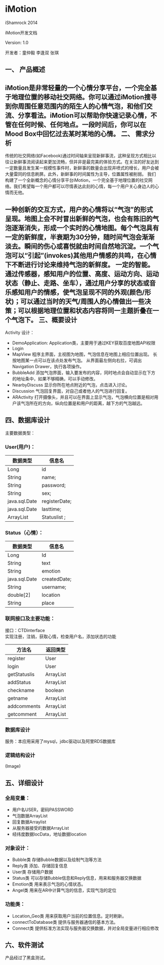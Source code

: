 iMotion
=======

iShamrock 2014

iMotion开发文档

Version: 1.0

开发者：童仲毅 李逢双 张琪

一、	产品概述
--------------
iMotion是非常轻量的一个心情分享平台，一个完全基于地理位置的移动社交网络。你可以通过iMotion搜寻到你周围任意范围内的陌生人的心情气泡，和他们交流、分享看法。iMotion可以帮助你快速记录心情，不管在任何时候、任何地点。一段时间后，你可以在Mood Box中回忆过去某时某地的心情。
二、	需求分析
--------------------
传统的社交网络(如Facebook)通过时间轴来呈现新鲜事流，这种呈现方式相比以往让新鲜事流阅读起来更加流畅，但并非是最完美的体验方式。在关注的好友达到一定数量且发生某一规模性事件时，新鲜事的数量会出现井喷式的增长，用户会被大量雷同的信息刷屏。此外，新鲜事的时间属性为主导，位置属性被削弱。
我们构建了一个全新概念的心情分享平台iMotion，一个完全基于地理位置的社交网络。我们希望每一个用户都可以尽情表达此刻的心情，每一个用户关心身边人的心情而无他。

一种创新的交互方式，用户的心情将以“气泡”的形式呈现。地图上会不时冒出新鲜的气泡，也会有陈旧的气泡逐渐消失，形成一个实时的心情地图。每个气泡具有一定的新鲜度，半衰期为30分钟，随时间气泡会渐渐淡去。瞬间的伤心或喜悦就由时间自然地沉淀。一个气泡可以“引起”(invokes)其他用户情感的共鸣，在心情下不断进行讨论来维持气泡的新鲜度。
一定的智能。通过传感器，感知用户的位置、高度、运动方向、运动状态（静止、走路、坐车），通过用户分享的状态或音乐感知用户的情感，使气泡呈现不同的外观(颜色/形状)；可以通过当时的天气/周围人的心情做出一些决策；可以根据地理位置和状态内容将同一主题折叠在一个气泡下。
三、概要设计
------------
Activity 设计：
* DemoApplication: Application类，主要用于通过KEY获取百度地图API权限
* Login
* MapView
程序主界面，主视图为地图，气泡信息在地图上相应位置出现。
长按地图某一点可以在该点处发布气泡。
从界面最左侧向右拉，可调出Navigation Drawer，执行各项操作。
* BubbleAdd
添加气泡界面，输入要发布的内容，同时地点会自动显示在下方的地址条中，如果不够精确，可以手动修改。
* NearbyDiscuss
显示你所在地点附近的气泡，点击进入讨论。
* Discussion
气泡回复界面，对自己或者他人的气泡进行回复。
* ARActivity
打开摄像头，并且可以在界面上显示气泡，气泡横向位置是相对用户该气泡所在的方向，纵向位置是和用户的距离，越下方的气泡越远。

四、数据库设计
-------------
主要数据类型：

### User(用户)：
数据类型	|信息名
---------|----------
Long	|id
String	|name;
String	|password;
String	|sex;
java.sql.Date	|registerDate;
java.sql.Date	|lasttime;
ArrayList<Status>	|Statuslist ;


### Status（心情）：
数据类型	|信息名
---------|----------
Long	|Id
String	|text
String	|emotion
java.sql.Date	|createdDate;
String	|username;
double[2]	|location
String	|place



### 联网接口及主要功能：
接口：CTDinterface     
实现注册，注销，获取心情，检查用户名，添加状态的功能

方法名	|返回类型
---------|----------
register	|User
login	|User
getStatuslis	|ArrayList<staus>
addStatus	|ArrayList<staus>
checkname	|boolean
getname	|ArrayList<staus>
addcomments	|ArrayList<staus>
getcomment	|ArrayList<staus>



### 数据库设计
服务：本应用采用了mysql，jdbc驱动以及阿里RDS数据库

### 逻辑结构设计
 (Image)

五、详细设计
-------------
### 全局变量：
* 用户名USER，密码PASSWORD
* 气泡数据ArrayList<Bubble>
* 回复数据Arraylist<Reply>
* 从服务器接受的数据ArrayList<Status>
* 经纬度数据locData，地址数据location

### 对象设计：
* Bubble类
存储Bubble数据以及绘制气泡等方法
* Reply类
添加、存储回复信息
* User类
存储用户数据
* Status类
可以存储Bubble信息和Reply信息，用来和服务器交换数据
* Emotion类
用来表示气泡的心情状态。
* Angel类
用来在AR中计算气泡的信息，实现气泡的定位

### 功能类：
* Location_Geo类
用来获取用户当前的位置信息。定时刷新。
* connectToDatabase类
提供与服务器通信的基本方法。
* Connect类
提供标准方法实现与服务器交换数据，并对全局变量进行相应修改

六、软件测试
------------
产品经过了黑盒测试。
